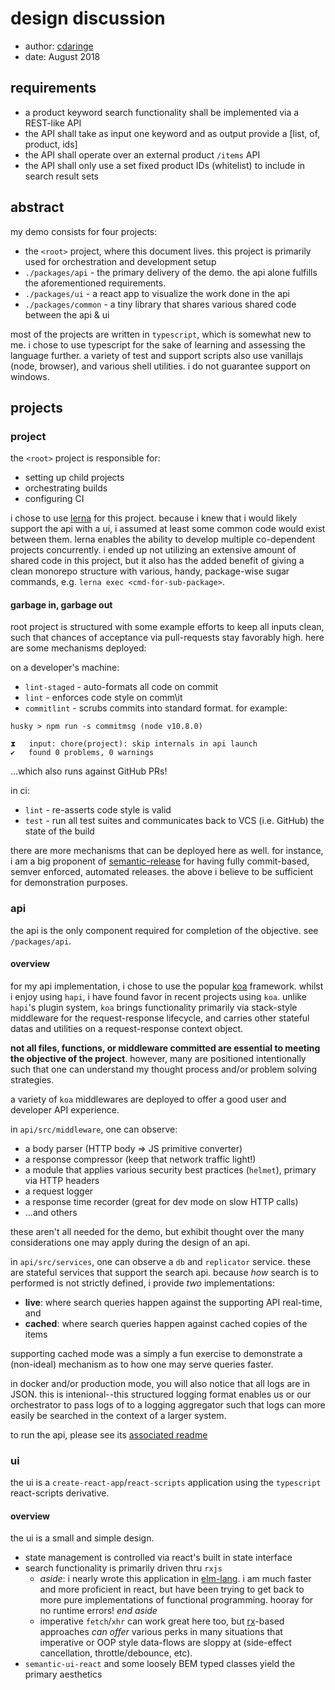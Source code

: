 # design discussion

- author: [cdaringe](https://cdaringe.com/)
- date: August 2018

## requirements

- a product keyword search functionality shall be implemented via a REST-like API
- the API shall take as input one keyword and as output provide a [list, of, product, ids]
- the API shall operate over an external product `/items` API
- the API shall only use a set fixed product IDs (whitelist) to include in search result sets

## abstract

my demo consists for four projects:

- the `<root>` project, where this document lives. this project is primarily used for orchestration and development setup
- `./packages/api` - the primary delivery of the demo.  the api alone fulfills the aforementioned requirements.
- `./packages/ui` - a react app to visualize the work done in the api
- `./packages/common` - a tiny library that shares various shared code between the api & ui

most of the projects are written in `typescript`, which is somewhat new to me.  i
chose to use typescript for the sake of learning and assessing the language further.
a variety of test and support scripts also use vanillajs (node, browser), and various
shell utilities.  i do not guarantee support on windows.

## projects

### <root> project

the `<root>` project is responsible for:

- setting up child projects
- orchestrating builds
- configuring CI

i chose to use [lerna](https://github.com/lerna/lerna) for this project.  because i knew that i would likely
support the api with a ui, i assumed at least some common code would exist between them.  lerna enables the ability to
develop multiple co-dependent projects concurrently.  i ended up not utilizing an extensive amount of shared code in
this project, but it also has the added benefit of giving a clean monorepo structure with various, handy, package-wise
sugar commands, e.g. `lerna exec <cmd-for-sub-package>`.

#### garbage in, garbage out

root project is structured with some example efforts to keep all inputs clean, such that
chances of acceptance via pull-requests stay favorably high.  here are some mechanisms deployed:


on a developer's machine:

- `lint-staged` - auto-formats all code on commit
- `lint` - enforces code style on comm\it
- `commitlint` - scrubs commits into standard format. for example:

```
husky > npm run -s commitmsg (node v10.8.0)

⧗   input: chore(project): skip internals in api launch
✔   found 0 problems, 0 warnings
```

...which also runs against GitHub PRs!

in ci:

- `lint` - re-asserts code style is valid
- `test` - run all test suites and communicates back to VCS (i.e. GitHub) the state of the build

there are more mechanisms that can be deployed here as well.  for instance, i am
a big proponent of [semantic-release](https://github.com/semantic-release/semantic-release)
for having fully commit-based, semver enforced, automated releases.  the above i
believe to be sufficient for demonstration purposes.

### api

the api is the only component required for completion of the objective.  see `/packages/api`.

#### overview

for my api implementation, i chose to use the popular [koa](https://koajs.com/) framework.  whilst i
enjoy using `hapi`, i have found favor in recent projects using `koa`.
unlike `hapi`'s plugin system, `koa` brings functionality
primarily via stack-style middleware for the request-response lifecycle, and
carries other stateful datas and utilities on a request-response context object.

**not all files, functions, or middleware committed are essential to meeting the
objective of the project**.  however, many are positioned intentionally such
that one can understand my thought process and/or problem solving strategies.

a variety of `koa` middlewares are deployed to offer a good user and developer API
experience.

in `api/src/middleware`, one can observe:

- a body parser (HTTP body => JS primitive converter)
- a response compressor (keep that network traffic light!)
- a module that applies various security best practices (`helmet`), primary via HTTP headers
- a request logger
- a response time recorder (great for dev mode on slow HTTP calls)
- ...and others

these aren't all needed for the demo, but exhibit thought over the many considerations
one may apply during the design of an api.

in `api/src/services`, one can observe a `db` and `replicator` service.  these
are stateful services that support the search api.  because _how_ search is to
performed is not strictly defined, i provide _two_ implementations:

- **live**: where search queries happen against the supporting API real-time, and
- **cached**: where search queries happen against cached copies of the items

supporting cached mode was a simply a fun exercise to demonstrate a (non-ideal) mechanism
as to how one may serve queries faster.

in docker and/or production mode, you will also notice that all logs are in JSON.
this is intenional--this structured logging format enables us or our orchestrator
to pass logs of to a logging aggregator such that logs can more easily be searched
in the context of a larger system.

to run the api, please see its [associated readme](./packages/api/readme.md)

### ui

the ui is a `create-react-app`/`react-scripts` application using the `typescript` react-scripts derivative.

#### overview

the ui is a small and simple design.

- state management is controlled via react's built in state interface
- search functionality is primarily driven thru `rxjs`
    - _aside_: i nearly wrote this application in [elm-lang](http://elm-lang.org/). i am much faster and more proficient in react, but have been trying to get back to more pure implementations of functional programming.  hooray for no runtime errors! _end aside_
    - imperative `fetch`/`xhr` can work great here too, but [rx](http://reactivex.io/)-based approaches _can offer_ various perks in many situations that imperative or OOP style data-flows are sloppy at (side-effect cancellation, throttle/debounce, etc).
- `semantic-ui-react` and some loosely BEM typed classes yield the primary aesthetics


